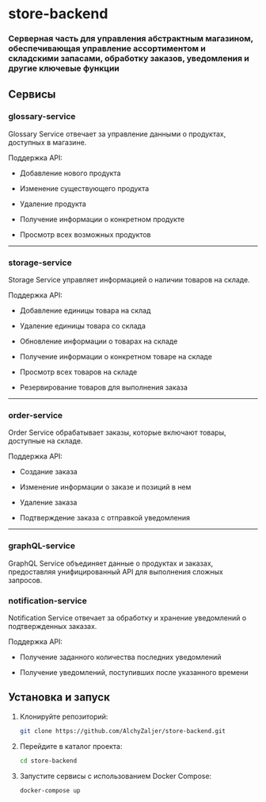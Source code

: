 # **store-backend**

### Серверная часть для управления абстрактным магазином, обеспечивающая управление ассортиментом и складскими запасами, обработку заказов, уведомления и другие ключевые функции

## **Сервисы**

### **glossary-service**

Glossary Service отвечает за управление данными о продуктах, доступных в магазине. 

Поддержка API:

- Добавление нового продукта

- Изменение существующего продукта

- Удаление продукта

- Получение информации о конкретном продукте

- Просмотр всех возможных продуктов

---

### **storage-service**

Storage Service управляет информацией о наличии товаров на складе.

Поддержка API:

- Добавление единицы товара на склад

- Удаление единицы товара со склада

- Обновление информации о товарах на складе

- Получение информации о конкретном товаре на складе

- Просмотр всех товаров на складе

- Резервирование товаров для выполнения заказа

---

### **order-service**

Order Service обрабатывает заказы, которые включают товары, доступные на складе.

Поддержка API:

- Создание заказа

- Изменение информации о заказе и позиций в нем

- Удаление заказа

- Подтверждение заказа с отправкой уведомления

---

### **graphQL-service**

GraphQL Service объединяет данные о продуктах и заказах, предоставляя унифицированный API для выполнения сложных запросов.

### **notification-service**

Notification Service отвечает за обработку и хранение уведомлений о подтвержденных заказах.

Поддержка API:

- Получение заданного количества последних уведомлений

- Получение уведомлений, поступивших после указанного времени

## **Установка и запуск**

1. Клонируйте репозиторий:
    ```bash
    git clone https://github.com/AlchyZaljer/store-backend.git
    ```
    
2. Перейдите в каталог проекта:
    ```bash
    cd store-backend
    ```
    
3. Запустите сервисы с использованием Docker Compose:
    ```bash
    docker-compose up
    ```
